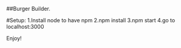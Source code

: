 ##Burger Builder.

#Setup:
1.Install node to have npm
2.npm install
3.npm start
4.go to localhost:3000

Enjoy!
